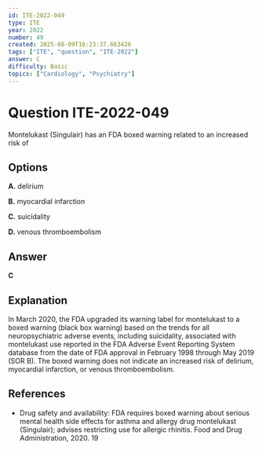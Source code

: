 ```yaml
---
id: ITE-2022-049
type: ITE
year: 2022
number: 49
created: 2025-08-09T16:23:37.663426
tags: ["ITE", "question", "ITE-2022"]
answer: C
difficulty: Basic
topics: ["Cardiology", "Psychiatry"]
---
```


# Question ITE-2022-049

Montelukast (Singulair) has an FDA boxed warning related to an increased risk of

## Options

**A.** delirium

**B.** myocardial infarction

**C.** suicidality

**D.** venous thromboembolism

## Answer

**C**

## Explanation

In March 2020, the FDA upgraded its warning label for montelukast to a boxed warning (black box warning) based on the trends for all neuropsychiatric adverse events, including suicidality, associated with montelukast use reported in the FDA Adverse Event Reporting System database from the date of FDA approval in February 1998 through May 2019 (SOR B). The boxed warning does not indicate an increased risk of delirium, myocardial infarction, or venous thromboembolism.

## References

- Drug safety and availability: FDA requires boxed warning about serious mental health side effects for asthma and allergy drug montelukast (Singulair); advises restricting use for allergic rhinitis. Food and Drug Administration, 2020. 19
